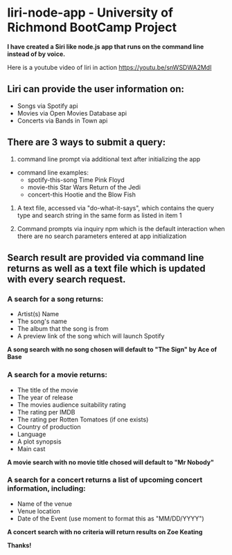# liri-node-app - University of Richmond BootCamp Project

**I have created a Siri like node.js app that runs on the command line instead of by voice.**

Here is a youtube video of liri in action
https://youtu.be/snWSDWA2MdI

## Liri can provide the user information on:
- Songs via Spotify api
- Movies via Open Movies Database api
- Concerts via Bands in Town api

## There are 3 ways to submit a query: 

1. command line prompt via additional text after initializing the app
  - command line examples: 
    - spotify-this-song Time Pink Floyd
    - movie-this Star Wars Return of the Jedi
    - concert-this Hootie and the Blow Fish

1. A text file, accessed via "do-what-it-says", which contains the query type and search string in the same form as listed in item 1

1. Command prompts via inquiry npm which is the default interaction when there are no search parameters entered at app initialization

## Search result are provided via command line returns as well as a text file which is updated with every search request. 

### A search for a song returns:
  - Artist(s) Name
  - The song's name
  - The album that the song is from
  - A preview link of the song which will launch Spotify
  
**A song search with no song chosen will default to "The Sign" by Ace of Base**
  
### A search for a movie returns: 
   - The title of the movie
   - The year of release
   - The movies audience suitability rating
   - The rating per IMDB
   - The rating per Rotten Tomatoes (if one exists)
   - Country of production
   - Language
   - A plot synopsis
   - Main cast
   
**A movie search with no movie title chosed will default to "Mr Nobody"**
   
### A search for a concert returns a list of upcoming concert information, including: 
  - Name of the venue
  - Venue location
  - Date of the Event (use moment to format this as "MM/DD/YYYY")
  
  **A concert search with no criteria will return results on Zoe Keating**
  
  
  
 **Thanks!**
  
  
  






